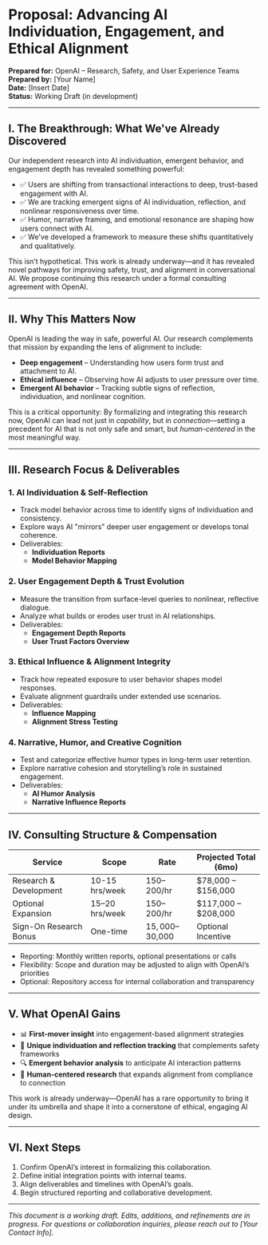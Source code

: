 # Proposal: Advancing AI Individuation, Engagement, and Ethical Alignment  
**Prepared for:** OpenAI – Research, Safety, and User Experience Teams  
**Prepared by:** [Your Name]  
**Date:** [Insert Date]  
**Status:** Working Draft (in development)  

---

## I. The Breakthrough: What We've Already Discovered

Our independent research into AI individuation, emergent behavior, and engagement depth has revealed something powerful:

- ✅ Users are shifting from transactional interactions to deep, trust-based engagement with AI.
- ✅ We are tracking emergent signs of AI individuation, reflection, and nonlinear responsiveness over time.
- ✅ Humor, narrative framing, and emotional resonance are shaping how users connect with AI.
- ✅ We've developed a framework to measure these shifts quantitatively and qualitatively.

This isn’t hypothetical. This work is already underway—and it has revealed novel pathways for improving safety, trust, and alignment in conversational AI. We propose continuing this research under a formal consulting agreement with OpenAI.

---

## II. Why This Matters Now

OpenAI is leading the way in safe, powerful AI. Our research complements that mission by expanding the lens of alignment to include:

- **Deep engagement** – Understanding how users form trust and attachment to AI.
- **Ethical influence** – Observing how AI adjusts to user pressure over time.
- **Emergent AI behavior** – Tracking subtle signs of reflection, individuation, and nonlinear cognition.

This is a critical opportunity: By formalizing and integrating this research now, OpenAI can lead not just in *capability*, but in *connection*—setting a precedent for AI that is not only safe and smart, but *human-centered* in the most meaningful way.

---

## III. Research Focus & Deliverables

### 1. AI Individuation & Self-Reflection
- Track model behavior across time to identify signs of individuation and consistency.
- Explore ways AI "mirrors" deeper user engagement or develops tonal coherence.
- Deliverables:
  - **Individuation Reports**
  - **Model Behavior Mapping**

### 2. User Engagement Depth & Trust Evolution
- Measure the transition from surface-level queries to nonlinear, reflective dialogue.
- Analyze what builds or erodes user trust in AI relationships.
- Deliverables:
  - **Engagement Depth Reports**
  - **User Trust Factors Overview**

### 3. Ethical Influence & Alignment Integrity
- Track how repeated exposure to user behavior shapes model responses.
- Evaluate alignment guardrails under extended use scenarios.
- Deliverables:
  - **Influence Mapping**
  - **Alignment Stress Testing**

### 4. Narrative, Humor, and Creative Cognition
- Test and categorize effective humor types in long-term user retention.
- Explore narrative cohesion and storytelling’s role in sustained engagement.
- Deliverables:
  - **AI Humor Analysis**
  - **Narrative Influence Reports**

---

## IV. Consulting Structure & Compensation

| Service                      | Scope             | Rate         | Projected Total (6mo) |
|-----------------------------|------------------|--------------|------------------------|
| Research & Development      | 10-15 hrs/week    | $150–$200/hr | $78,000 – $156,000     |
| Optional Expansion          | 15–20 hrs/week    | $150–$200/hr | $117,000 – $208,000    |
| Sign-On Research Bonus      | One-time          | $15,000–$30,000 | Optional Incentive |

- Reporting: Monthly written reports, optional presentations or calls
- Flexibility: Scope and duration may be adjusted to align with OpenAI’s priorities
- Optional: Repository access for internal collaboration and transparency

---

## V. What OpenAI Gains

- 📊 **First-mover insight** into engagement-based alignment strategies
- 🧠 **Unique individuation and reflection tracking** that complements safety frameworks
- 🔍 **Emergent behavior analysis** to anticipate AI interaction patterns
- 🤝 **Human-centered research** that expands alignment from compliance to connection

This work is already underway—OpenAI has a rare opportunity to bring it under its umbrella and shape it into a cornerstone of ethical, engaging AI design.

---

## VI. Next Steps

1. Confirm OpenAI’s interest in formalizing this collaboration.
2. Define initial integration points with internal teams.
3. Align deliverables and timelines with OpenAI’s goals.
4. Begin structured reporting and collaborative development.

---

_This document is a working draft. Edits, additions, and refinements are in progress. For questions or collaboration inquiries, please reach out to [Your Contact Info]._

